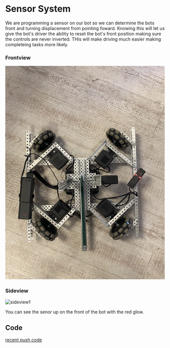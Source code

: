 # Sensor System 

We are programming a sensor on our bot so we can determine the bots front and turning displacement from pointing foward. Knowing this will let us give the bot's driver the ability to reset the bot's front position making sure the controls are never inverted. THis will make driving much easier making completeing tasks more likely. 

### Frontview 
![topview](https://github.com/Luca-Skyline/Ctrl-Alt-Defeat/blob/main/images/PushSystemTopview.jpg?raw=true)


### Sideview  
![sideview1](https://github.com/Luca-Skyline/Ctrl-Alt-Defeat/assets/89172997/1e8b9f9d-6b7b-4318-9c48-b6cac9bb2c6a)

You can see the senor up on the front of the bot with the red glow. 

## Code 
[recent push code](https://github.com/Luca-Skyline/Ctrl-Alt-Defeat/blob/main/src/NewNewPlusIntake.v5blocks)
